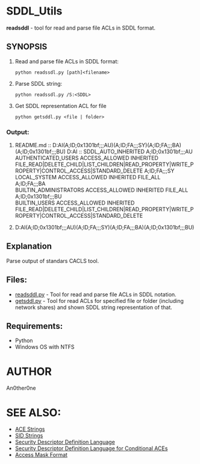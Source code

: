 # SDDL_Utils

**readsddl** - tool for read and parse file ACLs in  SDDL format.

## SYNOPSIS

1) Read and parse file ACLs in SDDL format:

       python readssdl.py [path]<filename>
	
2) Parse SDDL string:

       python readssdl.py /S:<SDDL>

3) Get SDDL representation ACL for file

       python getsddl.py <file | folder>

### Output:

1)	
    README.md :: D:AI(A;ID;0x1301bf;;;AU)(A;ID;FA;;;SY)(A;ID;FA;;;BA)(A;ID;0x1301bf;;;BU)
      D:AI :: SDDL_AUTO_INHERITED
      A;ID;0x1301bf;;;AU  
        AUTHENTICATED_USERS           ACCESS_ALLOWED            INHERITED                           FILE_READ|DELETE_CHILD|LIST_CHILDREN|READ_PROPERTY|WRITE_PROPERTY|CONTROL_ACCESS|STANDARD_DELETE
      A;ID;FA;;;SY        
        LOCAL_SYSTEM                  ACCESS_ALLOWED            INHERITED                           FILE_ALL        
      A;ID;FA;;;BA        
        BUILTIN_ADMINISTRATORS        ACCESS_ALLOWED            INHERITED                           FILE_ALL        
      A;ID;0x1301bf;;;BU  
        BUILTIN_USERS                 ACCESS_ALLOWED            INHERITED                           FILE_READ|DELETE_CHILD|LIST_CHILDREN|READ_PROPERTY|WRITE_PROPERTY|CONTROL_ACCESS|STANDARD_DELETE
		
3) 
    D:AI(A;ID;0x1301bf;;;AU)(A;ID;FA;;;SY)(A;ID;FA;;;BA)(A;ID;0x1301bf;;;BU)
	
## Explanation	

Parse output of standars CACLS tool.

## Files:
	
* [readsddl.py](readsddl.py) - Tool for read and parse file ACLs in SDDL notation.
* [getsddl.py](getsddl.py) - Tool for read ACLs for specified file or folder (including network shares) and shown SDDL string representation of that.

## Requirements:

* Python
* Windows OS with NTFS

# AUTHOR
   An0ther0ne

# SEE ALSO:
* [ACE Strings](https://docs.microsoft.com/ru-ru/windows/win32/secauthz/ace-strings)
* [SID Strings](https://docs.microsoft.com/ru-ru/windows/win32/secauthz/sid-strings)
* [Security Descriptor Definition Language](https://docs.microsoft.com/en-us/windows/win32/secauthz/security-descriptor-definition-language)
* [Security Descriptor Definition Language for Conditional ACEs](https://docs.microsoft.com/ru-ru/windows/win32/secauthz/security-descriptor-definition-language-for-conditional-aces-)
* [Access Mask Format](https://docs.microsoft.com/ru-ru/windows/win32/secauthz/access-mask-format)
